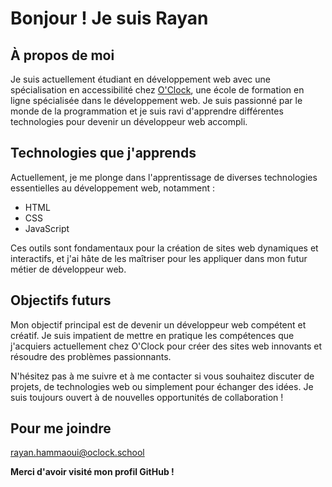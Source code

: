 # __Bonjour ! Je suis Rayan__

## __À propos de moi__
Je suis actuellement étudiant en développement web avec une spécialisation en accessibilité chez [O'Clock](https://www.oclock.io/), une école de formation en ligne spécialisée dans le développement web. Je suis passionné par le monde de la programmation et je suis ravi d'apprendre différentes technologies pour devenir un développeur web accompli.

## __Technologies que j'apprends__
Actuellement, je me plonge dans l'apprentissage de diverses technologies essentielles au développement web, notamment :

- HTML
- CSS
- JavaScript

Ces outils sont fondamentaux pour la création de sites web dynamiques et interactifs, et j'ai hâte de les maîtriser pour les appliquer dans mon futur métier de développeur web.

## __Objectifs futurs__
Mon objectif principal est de devenir un développeur web compétent et créatif. Je suis impatient de mettre en pratique les compétences que j'acquiers actuellement chez O'Clock pour créer des sites web innovants et résoudre des problèmes passionnants.

N'hésitez pas à me suivre et à me contacter si vous souhaitez discuter de projets, de technologies web ou simplement pour échanger des idées. Je suis toujours ouvert à de nouvelles opportunités de collaboration !

## __Pour me joindre__
rayan.hammaoui@oclock.school


__Merci d'avoir visité mon profil GitHub !__